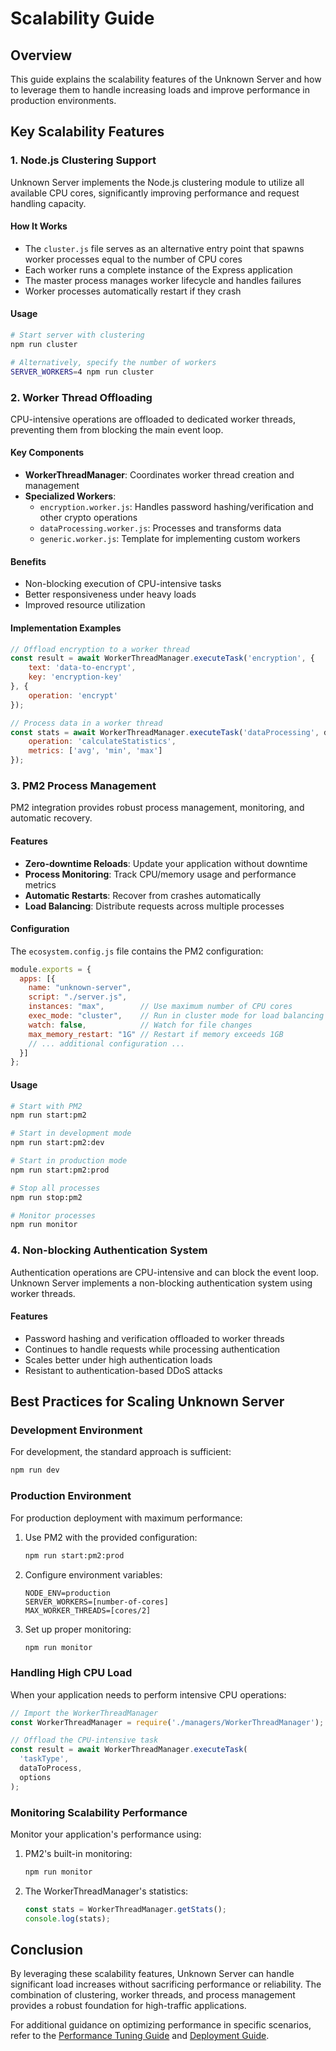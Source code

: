 # Scalability Guide

## Overview

This guide explains the scalability features of the Unknown Server and how to leverage them to handle increasing loads and improve performance in production environments.

## Key Scalability Features

### 1. Node.js Clustering Support

Unknown Server implements the Node.js clustering module to utilize all available CPU cores, significantly improving performance and request handling capacity.

#### How It Works

- The `cluster.js` file serves as an alternative entry point that spawns worker processes equal to the number of CPU cores
- Each worker runs a complete instance of the Express application
- The master process manages worker lifecycle and handles failures
- Worker processes automatically restart if they crash

#### Usage

```bash
# Start server with clustering
npm run cluster

# Alternatively, specify the number of workers
SERVER_WORKERS=4 npm run cluster
```

### 2. Worker Thread Offloading

CPU-intensive operations are offloaded to dedicated worker threads, preventing them from blocking the main event loop.

#### Key Components

- **WorkerThreadManager**: Coordinates worker thread creation and management
- **Specialized Workers**:
  - `encryption.worker.js`: Handles password hashing/verification and other crypto operations
  - `dataProcessing.worker.js`: Processes and transforms data
  - `generic.worker.js`: Template for implementing custom workers

#### Benefits

- Non-blocking execution of CPU-intensive tasks
- Better responsiveness under heavy loads
- Improved resource utilization

#### Implementation Examples

```javascript
// Offload encryption to a worker thread
const result = await WorkerThreadManager.executeTask('encryption', {
    text: 'data-to-encrypt',
    key: 'encryption-key'
}, {
    operation: 'encrypt'
});

// Process data in a worker thread
const stats = await WorkerThreadManager.executeTask('dataProcessing', dataArray, {
    operation: 'calculateStatistics',
    metrics: ['avg', 'min', 'max']
});
```

### 3. PM2 Process Management

PM2 integration provides robust process management, monitoring, and automatic recovery.

#### Features

- **Zero-downtime Reloads**: Update your application without downtime
- **Process Monitoring**: Track CPU/memory usage and performance metrics
- **Automatic Restarts**: Recover from crashes automatically
- **Load Balancing**: Distribute requests across multiple processes

#### Configuration

The `ecosystem.config.js` file contains the PM2 configuration:

```javascript
module.exports = {
  apps: [{
    name: "unknown-server",
    script: "./server.js",
    instances: "max",        // Use maximum number of CPU cores
    exec_mode: "cluster",    // Run in cluster mode for load balancing
    watch: false,            // Watch for file changes
    max_memory_restart: "1G" // Restart if memory exceeds 1GB
    // ... additional configuration ...
  }]
};
```

#### Usage

```bash
# Start with PM2
npm run start:pm2

# Start in development mode
npm run start:pm2:dev

# Start in production mode
npm run start:pm2:prod

# Stop all processes
npm run stop:pm2

# Monitor processes
npm run monitor
```

### 4. Non-blocking Authentication System

Authentication operations are CPU-intensive and can block the event loop. Unknown Server implements a non-blocking authentication system using worker threads.

#### Features

- Password hashing and verification offloaded to worker threads
- Continues to handle requests while processing authentication
- Scales better under high authentication loads
- Resistant to authentication-based DDoS attacks

## Best Practices for Scaling Unknown Server

### Development Environment

For development, the standard approach is sufficient:

```bash
npm run dev
```

### Production Environment

For production deployment with maximum performance:

1. Use PM2 with the provided configuration:
   ```bash
   npm run start:pm2:prod
   ```

2. Configure environment variables:
   ```
   NODE_ENV=production
   SERVER_WORKERS=[number-of-cores]
   MAX_WORKER_THREADS=[cores/2]
   ```

3. Set up proper monitoring:
   ```bash
   npm run monitor
   ```

### Handling High CPU Load

When your application needs to perform intensive CPU operations:

```javascript
// Import the WorkerThreadManager
const WorkerThreadManager = require('./managers/WorkerThreadManager');

// Offload the CPU-intensive task
const result = await WorkerThreadManager.executeTask(
  'taskType', 
  dataToProcess,
  options
);
```

### Monitoring Scalability Performance

Monitor your application's performance using:

1. PM2's built-in monitoring:
   ```bash
   npm run monitor
   ```

2. The WorkerThreadManager's statistics:
   ```javascript
   const stats = WorkerThreadManager.getStats();
   console.log(stats);
   ```

## Conclusion

By leveraging these scalability features, Unknown Server can handle significant load increases without sacrificing performance or reliability. The combination of clustering, worker threads, and process management provides a robust foundation for high-traffic applications.

For additional guidance on optimizing performance in specific scenarios, refer to the [Performance Tuning Guide](./performance-tuning.md) and [Deployment Guide](./deployment.md).